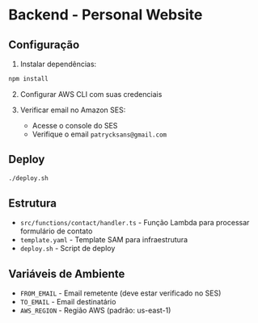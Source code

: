 # Backend - Personal Website

## Configuração

1. Instalar dependências:
```bash
npm install
```

2. Configurar AWS CLI com suas credenciais

3. Verificar email no Amazon SES:
   - Acesse o console do SES
   - Verifique o email `patrycksans@gmail.com`

## Deploy

```bash
./deploy.sh
```

## Estrutura

- `src/functions/contact/handler.ts` - Função Lambda para processar formulário de contato
- `template.yaml` - Template SAM para infraestrutura
- `deploy.sh` - Script de deploy

## Variáveis de Ambiente

- `FROM_EMAIL` - Email remetente (deve estar verificado no SES)
- `TO_EMAIL` - Email destinatário
- `AWS_REGION` - Região AWS (padrão: us-east-1)